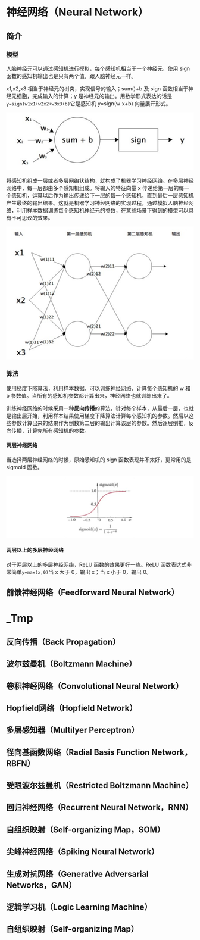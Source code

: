 # 神经网络（Neural Network）

## 简介

### 模型

人脑神经元可以通过感知机进行模拟，每个感知机相当于一个神经元，使用 sign 函数的感知机输出也是只有两个值，跟人脑神经元一样。

x1,x2,x3  相当于神经元的树突，实现信号的输入；sum()+b 及 sign 函数相当于神经元细胞，完成输入的计算；y  是神经元的输出。用数学形式表达的话是``y=sign(w1x1+w2x2+w3x3+b)``它是感知机 y=sign(w⋅x+b)  向量展开形式。

![image-20200220141300334](figures/image-20200220141300334.png)

将感知机组成一层或者多层网络状结构，就构成了机器学习神经网络。在多层神经网络中，每一层都由多个感知机组成。将输入的特征向量 x 传递给第一层的每一个感知机，运算以后作为输出传递给下一层的每一个感知机，直到最后一层感知机产生最终的输出结果。这就是机器学习神经网络的实现过程，通过模拟人脑神经网络，利用样本数据训练每个感知机神经元的参数，在某些场景下得到的模型可以具有不可思议的效果。

![image-20200220141523486](figures/image-20200220141523486.png)

### 算法

使用梯度下降算法，利用样本数据，可以训练神经网络、计算每个感知机的 w 和 b 参数值。当所有的感知机参数都计算出来，神经网络也就训练出来了。

训练神经网络的时候采用一种**反向传播**的算法，针对每个样本，从最后一层，也就是输出层开始，利用样本结果使用梯度下降算法计算每个感知机的参数。然后以这些参数计算出来的结果作为倒数第二层的输出计算该层的参数。然后逐层倒推，反向传播，计算完所有感知机的参数。

#### 两层神经网络

当选择两层神经网络的时候，原始感知机的 sign 函数表现并不太好，更常用的是 sigmoid 函数。

![image-20200220142545685](figures/image-20200220142545685.png)

#### 两层以上的多层神经网络

对于两层以上的多层神经网络，ReLU 函数的效果更好一些。ReLU  函数表达式非常简单``y=max(x,0)``当 x 大于 0，输出 x；当 x 小于 0，输出 0。



## 前馈神经网络（Feedforward Neural Network）



# _Tmp

## 反向传播（Back Propagation）


## 波尔兹曼机（Boltzmann Machine）


## 卷积神经网络（Convolutional Neural Network）


## Hopfield网络（Hopfield Network）


## 多层感知器（Multilyer Perceptron）


## 径向基函数网络（Radial Basis Function Network，RBFN）


## 受限波尔兹曼机（Restricted Boltzmann Machine）


## 回归神经网络（Recurrent Neural Network，RNN）


## 自组织映射（Self-organizing Map，SOM）


## 尖峰神经网络（Spiking Neural Network）


## 生成对抗网络（Generative Adversarial Networks，GAN）


## 逻辑学习机（Logic Learning Machine）


## 自组织映射（Self-organizing Map）